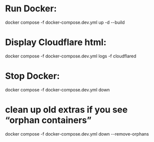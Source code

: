 # Run Docker:
docker compose -f docker-compose.dev.yml up -d --build


# Display Cloudflare html:
docker compose -f docker-compose.dev.yml logs -f cloudflared






# Stop Docker: 
docker compose -f docker-compose.dev.yml down
# clean up old extras if you see “orphan containers”
docker compose -f docker-compose.dev.yml down --remove-orphans